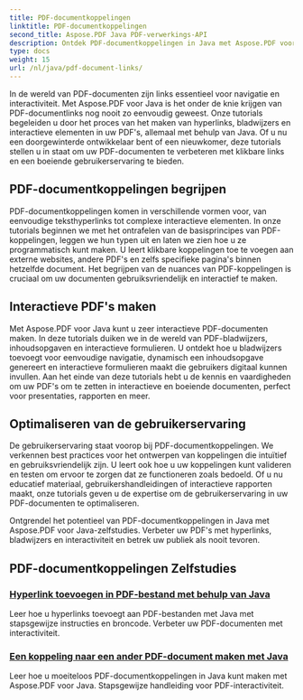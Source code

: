 ```yaml
---
title: PDF-documentkoppelingen
linktitle: PDF-documentkoppelingen
second_title: Aspose.PDF Java PDF-verwerkings-API
description: Ontdek PDF-documentkoppelingen in Java met Aspose.PDF voor Java-zelfstudies. Maak moeiteloos hyperlinks, bladwijzers en interactieve PDF's.
type: docs
weight: 15
url: /nl/java/pdf-document-links/
---
```


In de wereld van PDF-documenten zijn links essentieel voor navigatie en interactiviteit. Met Aspose.PDF voor Java is het onder de knie krijgen van PDF-documentlinks nog nooit zo eenvoudig geweest. Onze tutorials begeleiden u door het proces van het maken van hyperlinks, bladwijzers en interactieve elementen in uw PDF's, allemaal met behulp van Java. Of u nu een doorgewinterde ontwikkelaar bent of een nieuwkomer, deze tutorials stellen u in staat om uw PDF-documenten te verbeteren met klikbare links en een boeiende gebruikerservaring te bieden.

## PDF-documentkoppelingen begrijpen

PDF-documentkoppelingen komen in verschillende vormen voor, van eenvoudige teksthyperlinks tot complexe interactieve elementen. In onze tutorials beginnen we met het ontrafelen van de basisprincipes van PDF-koppelingen, leggen we hun typen uit en laten we zien hoe u ze programmatisch kunt maken. U leert klikbare koppelingen toe te voegen aan externe websites, andere PDF's en zelfs specifieke pagina's binnen hetzelfde document. Het begrijpen van de nuances van PDF-koppelingen is cruciaal om uw documenten gebruiksvriendelijk en interactief te maken.

## Interactieve PDF's maken

Met Aspose.PDF voor Java kunt u zeer interactieve PDF-documenten maken. In deze tutorials duiken we in de wereld van PDF-bladwijzers, inhoudsopgaven en interactieve formulieren. U ontdekt hoe u bladwijzers toevoegt voor eenvoudige navigatie, dynamisch een inhoudsopgave genereert en interactieve formulieren maakt die gebruikers digitaal kunnen invullen. Aan het einde van deze tutorials hebt u de kennis en vaardigheden om uw PDF's om te zetten in interactieve en boeiende documenten, perfect voor presentaties, rapporten en meer.

## Optimaliseren van de gebruikerservaring

De gebruikerservaring staat voorop bij PDF-documentkoppelingen. We verkennen best practices voor het ontwerpen van koppelingen die intuïtief en gebruiksvriendelijk zijn. U leert ook hoe u uw koppelingen kunt valideren en testen om ervoor te zorgen dat ze functioneren zoals bedoeld. Of u nu educatief materiaal, gebruikershandleidingen of interactieve rapporten maakt, onze tutorials geven u de expertise om de gebruikerservaring in uw PDF-documenten te optimaliseren.

Ontgrendel het potentieel van PDF-documentkoppelingen in Java met Aspose.PDF voor Java-zelfstudies. Verbeter uw PDF's met hyperlinks, bladwijzers en interactiviteit en betrek uw publiek als nooit tevoren.

## PDF-documentkoppelingen Zelfstudies
### [Hyperlink toevoegen in PDF-bestand met behulp van Java](./add-hyperlink-in-pdf-file-using-java/)
Leer hoe u hyperlinks toevoegt aan PDF-bestanden met Java met stapsgewijze instructies en broncode. Verbeter uw PDF-documenten met interactiviteit.
### [Een koppeling naar een ander PDF-document maken met Java](./create-a-link-to-another-pdf-document-using-java/)
Leer hoe u moeiteloos PDF-documentkoppelingen in Java kunt maken met Aspose.PDF voor Java. Stapsgewijze handleiding voor PDF-interactiviteit.